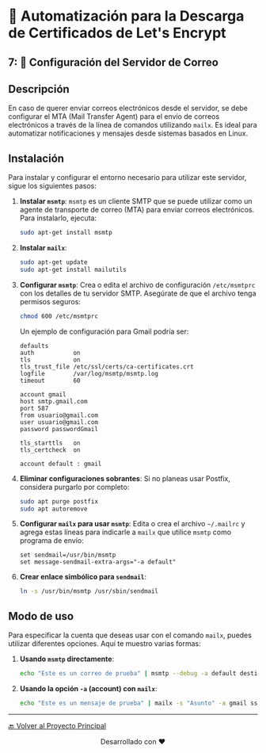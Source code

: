 # 🔐 Automatización para la Descarga de Certificados de Let's Encrypt

## 7: 📨 Configuración del Servidor de Correo

## Descripción

En caso de querer enviar correos electrónicos desde el servidor, se debe configurar el MTA (Mail Transfer Agent) para el envío de correos electrónicos a través de la línea de comandos utilizando `mailx`. Es ideal para automatizar notificaciones y mensajes desde sistemas basados en Linux.

## Instalación

Para instalar y configurar el entorno necesario para utilizar este servidor, sigue los siguientes pasos:

1. **Instalar `msmtp`**:
   `msmtp` es un cliente SMTP que se puede utilizar como un agente de transporte de correo (MTA) para enviar correos electrónicos. Para instalarlo, ejecuta:
   ```bash
   sudo apt-get install msmtp
   ```

2. **Instalar `mailx`**:
   ```bash
   sudo apt-get update
   sudo apt-get install mailutils
   ```

3. **Configurar `msmtp`**:
   Crea o edita el archivo de configuración `/etc/msmtprc` con los detalles de tu servidor SMTP. Asegúrate de que el archivo tenga permisos seguros:
   ```bash
   chmod 600 /etc/msmtprc
   ```

   Un ejemplo de configuración para Gmail podría ser:
   ```plaintext
   defaults
   auth           on
   tls            on
   tls_trust_file /etc/ssl/certs/ca-certificates.crt
   logfile        /var/log/msmtp/msmtp.log
   timeout        60

   account gmail
   host smtp.gmail.com
   port 587
   from usuario@gmail.com
   user usuario@gmail.com
   password passwordGmail

   tls_starttls   on
   tls_certcheck  on

   account default : gmail
   ```

4. **Eliminar configuraciones sobrantes**:
   Si no planeas usar Postfix, considera purgarlo por completo:
   ```bash
   sudo apt purge postfix
   sudo apt autoremove
   ```

5. **Configurar `mailx` para usar `msmtp`**:
   Edita o crea el archivo `~/.mailrc` y agrega estas líneas para indicarle a `mailx` que utilice `msmtp` como programa de envío:
   ```plaintext
   set sendmail=/usr/bin/msmtp
   set message-sendmail-extra-args="-a default"
   ```

6. **Crear enlace simbólico para `sendmail`**:
   ```bash
   ln -s /usr/bin/msmtp /usr/sbin/sendmail
   ```

## Modo de uso

Para especificar la cuenta que deseas usar con el comando `mailx`, puedes utilizar diferentes opciones. Aquí te muestro varias formas:

1. **Usando `msmtp` directamente**:
   ```bash
   echo "Este es un correo de prueba" | msmtp --debug -a default destinatario@correo.com
   ```

2. **Usando la opción `-a` (account) con `mailx`**:
   ```bash
   echo "Este es un mensaje de prueba" | mailx -s "Asunto" -a gmail ssanchezhlg@gmail.com
   ```

---

[🔙 Volver al Proyecto Principal](../)

<p align="center">
Desarrollado con ❤️
</p>